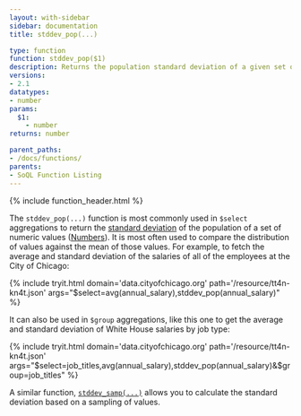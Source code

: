 ```yaml
---
layout: with-sidebar
sidebar: documentation
title: stddev_pop(...)

type: function
function: stddev_pop($1)
description: Returns the population standard deviation of a given set of numbers 
versions:
- 2.1
datatypes:
- number
params:
  $1:
    - number
returns: number

parent_paths: 
- /docs/functions/
parents: 
- SoQL Function Listing 
---
```


{% include function_header.html %}

The `stddev_pop(...)` function is most commonly used in `$select` aggregations to return the [standard deviation](https://en.wikipedia.org/wiki/Standard_deviation) of the population of a set of numeric values ([Numbers](/docs/datatypes/number.html)). It is most often used to compare the distribution of values against the mean of those values. For example, to fetch the average and standard deviation of the salaries of all of the employees at the City of Chicago:

{% include tryit.html domain='data.cityofchicago.org' path='/resource/tt4n-kn4t.json' args="$select=avg(annual_salary),stddev_pop(annual_salary)" %}

It can also be used in `$group` aggregations, like this one to get the average and standard deviation of White House salaries by job type:

{% include tryit.html domain='data.cityofchicago.org' path='/resource/tt4n-kn4t.json' args="$select=job_titles,avg(annual_salary),stddev_pop(annual_salary)&$group=job_titles" %}

A similar function, [`stddev_samp(...)`](/docs/functions/stddev_samp.html) allows you to calculate the standard deviation based on a sampling of values.
